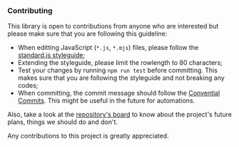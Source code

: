 
### Contributing
This library is open to contributions from anyone who are interested but please
make sure that you are following this guideline:

* When editting JavaScript (`*.js`, `*.mjs`) files, please follow the
[standard.js styleguide](https://standardjs.com/rules.html);
* Extending the styleguide, please limit the rowlength to 80 characters;
* Test your changes by running `npm run test` before committing. This makes sure
that you are following the styleguide and not breaking any codes;
* When committing, the commit message should follow the
[Convential Commits](https://www.conventionalcommits.org/en/v1.0.0-beta.4/).
This might be useful in the future for automations.


Also, take a look at the
[repository's board](https://github.com/eidoriantan/mp3tag.js/projects) to know
about the project's future plans, things we should do and don't.

Any contributions to this project is greatly appreciated.
